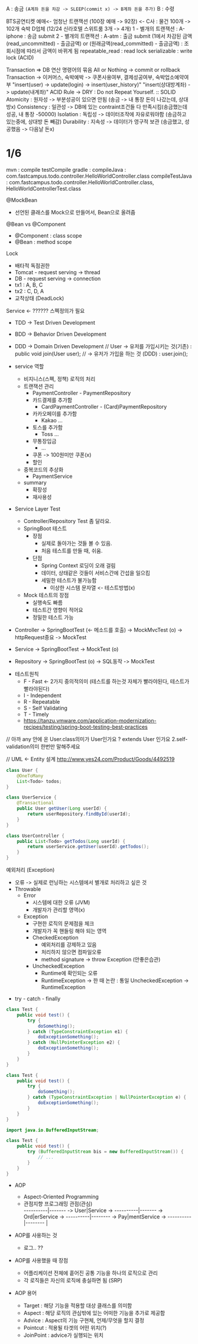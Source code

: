 A : 송금 `(A계좌 돈을 차감 -> SLEEP(commit x) -> B계좌 돈을 추가)`
B : 수령

BTS공연티켓 예매<- 엄청난 트랜잭션  (100장 예매 -> 92장) <- C사 : 물건 100개 -> 102개
숙박 D업체 (12/24 신라호텔 스위트룸 3개 -> 4개)
1 - 별개의 트랜잭션 : A-iphone : 송금 submit
2 - 별개의 트랜잭션 : A-atm : 출금 submit (1에서 차감된 금액(read_uncommitted) - 출금금액)
or (원래금액(read_committed) - 출금금액)
: 조회시점에 따라서 금액이 바뀌게 됨
repeatable_read : read lock
serializable : write lock (ACID)

Transaction => DB 연산 명령어의 묶음
All or Nothing -> commit or rollback
Transaction -> 이커머스, 숙박예박 -> 쿠폰사용여부, 결제성공여부, 숙박업소예약여부
"insert(user) -> update(login) -> insert(user_history)"
"insert(상대방계좌) -> update(내계좌)"
ACID Rule -> DRY : Do not Repeat Yourself. :: SOLID
Atomicity : 원자성 -> 부분성공이 있으면 안됨 (송금 -> 내 통장 돈이 나갔는데, 상대방x)
Consistency : 일관성 -> DB에 있는 contraint조건들 다 만족시킴(송금했는데 성공, 내 통장 -50000)
Isolation : 독립성 -> 데이터조작에 자유로워야함 (송금하고 있는중에, 상대방 돈 빼감)
Durability : 지속성 -> 데이터가 영구적 보관 (송금했고, 성공했음 -> 다음날 돈x)

# 1/6
mvn : compile testCompile
gradle : 
    compileJava : com.fastcampus.todo.controller.HelloWorldController.class
    compileTestJava : com.fastcampus.todo.controller.HelloWorldController.class, HelloWorldControllerTest.class

@MockBean
- 선언된 클래스를 Mock으로 만들어서, Bean으로 올려줌

@Bean vs @Component
- @Component : class scope
- @Bean : method scope

Lock
- 배타적 독점권한
- Tomcat - request serving -> thread
- DB - request serving -> connection 
- tx1 : A, B, C
- tx2 : C, D, A
- 교착상태 (DeadLock)


Service <- ?????? 스펙정의가 필요

- TDD -> Test Driven Development
- BDD -> Behavior Driven Development
- DDD -> Domain Driven Development
  // User -> 유저를 가입시키는 것(기존) : public void join(User user);
  //      -> 유저가 가입을 하는 것 (DDD) : user.join();

- service 역할
    - 비지니스(스펙, 정책) 로직의 처리
    - 트랜잭션 관리
        - PaymentController - PaymentRepository
        - 카드결제를 추가함
          - CardPaymentController - (Card)PaymentRepository
        - 카카오페이를 추가함
          - Kakao ...
        - 토스를 추가함
          - Toss ...
        - 무통장입금
          - ...
        - 쿠폰 -> 100원미만 쿠폰(x)
        - 할인
    - 중복코드의 추상화
        - PaymentService
    - summary
        - 확장성
        - 재사용성
    
- Service Layer Test
    - Controller/Repository Test 좀 달라요.
    - SpringBoot 테스트
        - 장점 
            - 실제로 돌아가는 것들 볼 수 있음.
            - 처음 테스트를 만들 때, 쉬움.
        - 단점
            - Spring Context 로딩이 오래 걸림
            - 데이터, 상태같은 것들이 서비스간에 간섭을 일으킴
            - 세밀한 테스트가 불가능함
                - 이상한 시스템 문자열 <- 테스트방법(x)
    - Mock 테스트의 장점
        - 실행속도 빠름
        - 테스트간 영향이 적어요
        - 정밀한 테스트 가능
    
- Controller 
  -> SpringBootTest (<- 메소드를 호출)
  -> MockMvcTest (o) -> httpRequest중요
  -> MockTest
- Service
  -> SpringBootTest
  -> MockTest (o)
- Repository
  -> SpringBootTest (o) -> SQL동작
  -> MockTest

* 테스트원칙
    * F - Fast <- 2가지 중의적의미 (테스트를 하는것 자체가 빨라야된다, 테스트가 빨라야된다)
    * I - Independent
    * R - Repeatable
    * S - Self Validating
    * T - Timely
    * https://tanzu.vmware.com/application-modernization-recipes/testing/spring-boot-testing-best-practices

// 아까 any 안에 온 User.class의미가 User인가요 ? 
extends User 인가요 2.self-validation의미 한번만 말해주세요



// UML <- Entity 설계
http://www.yes24.com/Product/Goods/4492519

```java
class User {
    @OneToMany
    List<Todo> todos;
}

class UserService {
    @Transactional
    public User getUser(Long userId) {
        return userRepository.findById(userId);
    }
}

class UserController {
    public List<Todo> getTodos(Long userId) {
        return userService.getUser(userId).getTodos();
    }
}
```

예외처리 (Exception)
- 오류 -> 실제로 런닝하는 시스템에서 별개로 처리하고 싶은 것
- Throwable
    - Error
        - 시스템에 대한 오류 (JVM)
        - 개발자가 관리할 영역(x)  
    - Exception
        - 구현한 로직의 문제점을 체크
        - 개발자가 꼭 핸들링 해야 되는 영역
        - CheckedException
            - 예외처리를 강제하고 있음
            - 처리하지 않으면 컴파일오류
            - method signature -> throw Exception (안좋은습관)
        - UncheckedException
            - Runtime에 확인되는 오류
            - RuntimeException
        -> 한 때 논란 : 통일 UncheckedException -> RuntimeException
              
* try - catch - finally

```java
class Test {
    public void test() {
        try {
            doSomething();
        } catch (TypeConstraintException e1) {
            doExceptionSomething();
        } catch (NullPointerException e2) {
            doExceptionSomething();
        }
    }
}
```

```java
class Test {
    public void test() {
        try {
            doSomething();
        } catch (TypeConstraintException | NullPointerException e) {
            doExceptionSomething();
        }
    }
}
```

```java
import java.io.BufferedInputStream;

class Test {
    public void test() {
        try (BufferedInputStream bis = new BufferedInputStream()) {
            // ...
        }
    }
}
```

* AOP
    * Aspect-Oriented Programming
    * 관점지향 프로그래밍
 관점(관심)   
----------|-------
   -> User|Service ->
----------|-------
    -> Ord|erService ->
----------|--------
    -> Pay|mentService ->
----------|--------
          |
      
* AOP를 사용하는 것 
    * 로그.. ??
    
* AOP를 사용했을 때 장점
    * 어플리케이션 전체에 흩어진 공통 기능을 하나의 로직으로 관리 
    * 각 로직들은 자신의 로직에 충실하면 됨 (SRP)
    
* AOP 용어
    * Target : 해당 기능을 적용할 대상 클래스를 의미함
    * Aspect : 해당 로직의 관심밖에 있는 어떠한 기능을 추가로 제공함
    * Advice : Aspect의 기능 구현체, 언제/무엇을 할지 결정
    * Pointcut : 적용될 타겟의 어떤 위치(?)
    * JoinPoint : advice가 실행되는 위치 
